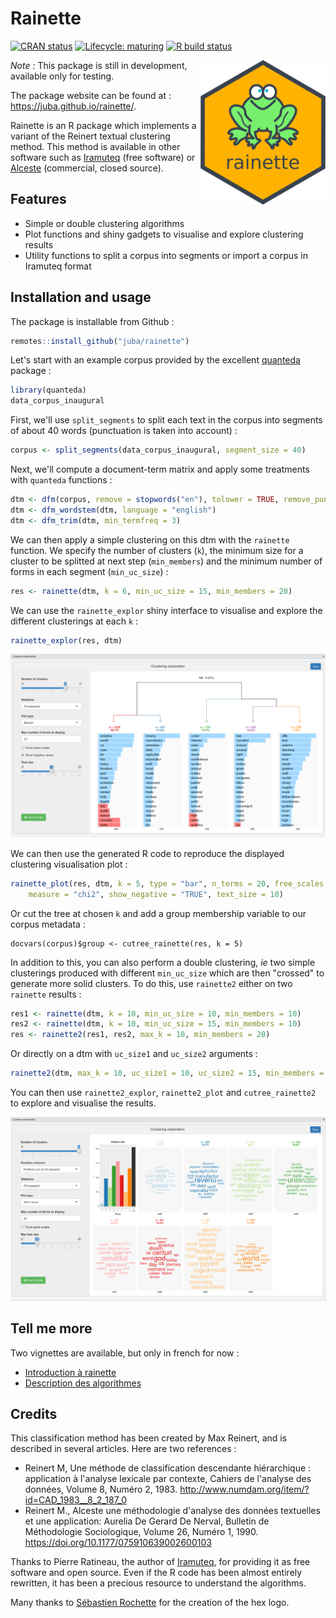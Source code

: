 # Rainette  

[![CRAN status](https://www.r-pkg.org/badges/version-ago/rainette)](https://cran.r-project.org/package=rainette)
[![Lifecycle: maturing](https://img.shields.io/badge/lifecycle-maturing-blue.svg)](https://www.tidyverse.org/lifecycle/#maturing)
[![R build status](https://github.com/juba/rainette/workflows/R-CMD-check/badge.svg)](https://github.com/juba/rainette)
<!-- [![Coverage status](https://codecov.io/gh/juba/rainette/branch/master/graph/badge.svg)](https://codecov.io/github/juba/rainette?branch=master) -->

<img src="man/figures/logo.png" width=200 align="right" />


*Note :* This package is still in development, available only for testing.

The package website can be found at : https://juba.github.io/rainette/.

Rainette is an R package which implements a variant of the Reinert textual clustering method. This method is available in other software such as [Iramuteq](http://www.iramuteq.org/) (free software) or [Alceste](http://www.image-zafar.com/Logiciel.html) (commercial, closed source).

## Features

- Simple or double clustering algorithms
- Plot functions and shiny gadgets to visualise and explore clustering results
- Utility functions to split a corpus into segments or import a corpus in Iramuteq format

## Installation and usage

The package is installable from Github :

```r
remotes::install_github("juba/rainette")
```

Let's start with an example corpus provided by the excellent [quanteda](https://quanteda.io) package :

```r
library(quanteda)
data_corpus_inaugural
```

First, we'll use `split_segments` to split each text in the corpus into segments of about 40 words (punctuation is taken into account) :

```r
corpus <- split_segments(data_corpus_inaugural, segment_size = 40)
```

Next, we'll compute a document-term matrix and apply some treatments with `quanteda` functions :

```r
dtm <- dfm(corpus, remove = stopwords("en"), tolower = TRUE, remove_punct = TRUE)
dtm <- dfm_wordstem(dtm, language = "english")
dtm <- dfm_trim(dtm, min_termfreq = 3)
```

We can then apply a simple clustering on this dtm with the `rainette` function. We specify the number of clusters (`k`), the minimum size for a cluster to be splitted at next step (`min_members`) and the minimum number of forms in each segment (`min_uc_size`) :

```r
res <- rainette(dtm, k = 6, min_uc_size = 15, min_members = 20)
```

We can use the `rainette_explor` shiny interface to visualise and explore the different clusterings at each `k` :

```r
rainette_explor(res, dtm)
```

![](man/figures/rainette_explor.png)

We can then use the generated R code to reproduce the displayed clustering visualisation plot :

```r
rainette_plot(res, dtm, k = 5, type = "bar", n_terms = 20, free_scales = FALSE,
    measure = "chi2", show_negative = "TRUE", text_size = 10)
```

Or cut the tree at chosen `k` and add a group membership variable to our corpus metadata :

```    
docvars(corpus)$group <- cutree_rainette(res, k = 5)
```

In addition to this, you can also perform a double clustering, *ie* two simple clusterings produced with different `min_uc_size` which are then "crossed" to generate more solid clusters. To do this, use `rainette2` either on two `rainette` results :

```r
res1 <- rainette(dtm, k = 10, min_uc_size = 10, min_members = 10)
res2 <- rainette(dtm, k = 10, min_uc_size = 15, min_members = 10)
res <- rainette2(res1, res2, max_k = 10, min_members = 20)
```

Or directly on a dtm with `uc_size1` and `uc_size2` arguments :

```r
rainette2(dtm, max_k = 10, uc_size1 = 10, uc_size2 = 15, min_members = 20)
```

You can then use `rainette2_explor`, `rainette2_plot` and `cutree_rainette2` to explore and visualise the results.

![](man/figures/rainette2_explor.png)

## Tell me more

Two vignettes are available, but only in french for now :

- [Introduction à rainette](https://juba.github.io/rainette/articles/introduction_usage.html)
- [Description des algorithmes](https://juba.github.io/rainette/articles/algorithmes.html)

## Credits

This classification method has been created by Max Reinert, and is described in several articles. Here are two references :

- Reinert M, Une méthode de classification descendante hiérarchique : application à l'analyse lexicale par contexte, Cahiers de l'analyse des données, Volume 8, Numéro 2, 1983. <http://www.numdam.org/item/?id=CAD_1983__8_2_187_0>
- Reinert M., Alceste une méthodologie d'analyse des données textuelles et une application: Aurelia De Gerard De Nerval, Bulletin de Méthodologie Sociologique, Volume 26, Numéro 1, 1990. <https://doi.org/10.1177/075910639002600103>

Thanks to Pierre Ratineau, the author of [Iramuteq](http://www.iramuteq.org/), for providing it as free software and open source. Even if the R code has been almost entirely rewritten, it has been a precious resource to understand the algorithms.

Many thanks to [Sébastien Rochette](https://github.com/statnmap) for the creation of the hex logo.
